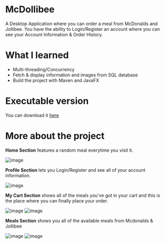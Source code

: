 # McDollibee
A Desktop Application where you can order a meal from McDonalds and Jollibee. You have the ability to Login/Register an account where you can see your Account Information & Order History. 

# What I learned
* Multi-threading/Concurrency
* Fetch & display information and images from SQL database 
* Build the project with Maven and JavaFX

# Executable version
You can download it [here](https://drive.google.com/open?id=1-vwCOxbUz4P8oZD-JRBcq9Cip2a8Oiq1)

# More about the project

**Home Section** features a random meal everytime you visit it.

![image](https://user-images.githubusercontent.com/53474503/64067275-c7a24680-cc58-11e9-96ec-2753d9865fb0.png)

**Profile Section** lets you Login/Register and see all of your account information.

![image](https://user-images.githubusercontent.com/53474503/64067305-2b2c7400-cc59-11e9-934f-622bb4424791.png)

**My Cart Section** shows all of the meals you've got in your cart and this is the place where you can finally place your order.

![image](https://user-images.githubusercontent.com/53474503/64067326-7050a600-cc59-11e9-8d67-846553a9d1e6.png)
![image](https://user-images.githubusercontent.com/53474503/64067384-3fbd3c00-cc5a-11e9-84be-22c2c71b4df6.png)

**Meals Section** shows you all of the available meals from Mcdonalds & Jollibee

![image](https://user-images.githubusercontent.com/53474503/64067397-7a26d900-cc5a-11e9-95dd-d23ee621c895.png)
![image](https://user-images.githubusercontent.com/53474503/64067404-9b87c500-cc5a-11e9-852f-ac17d16e4455.png)

